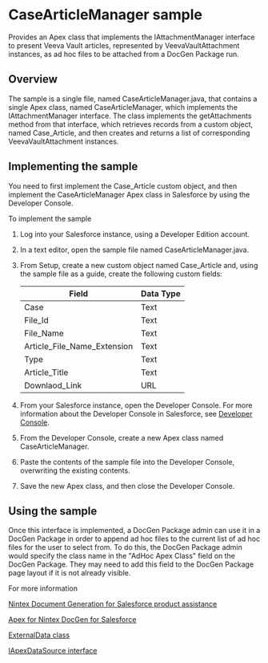 CaseArticleManager sample
=========================

Provides an Apex class that implements the IAttachmentManager interface to present Veeva Vault articles, represented by VeevaVaultAttachment instances, as ad hoc files to be attached from a DocGen Package run.

Overview
--------

The sample is a single file, named CaseArticleManager.java, that contains a single Apex class, named CaseArticleManager, which implements the IAttachmentManager interface. The class implements the getAttachments method from that interface, which retrieves records from a custom object, named Case_Article, and then creates and returns a list of corresponding VeevaVaultAttachment instances.

Implementing the sample
-----------------------

You need to first implement the Case_Article custom object, and then implement the CaseArticleManager Apex class in Salesforce by using the Developer Console.

To implement the sample

1. Log into your Salesforce instance, using a Developer Edition account.
1. In a text editor, open the sample file named CaseArticleManager.java.
1. From Setup, create a new custom object named Case_Article and, using the sample file as a guide, create the following custom fields:

   Field | Data Type
   --- | ---
   Case | Text
   File_Id | Text
   File_Name | Text
   Article\_File\_Name_Extension | Text
   Type | Text
   Article_Title | Text
   Downlaod_Link | URL

1. From your Salesforce instance, open the Developer Console.     For more information about the Developer Console in Salesforce, see [Developer Console](https://developer.salesforce.com/page/Developer_Console).
1. From the Developer Console, create a new Apex class named CaseArticleManager.
1. Paste the contents of the sample file into the Developer Console, overwriting the existing contents.
1. Save the new Apex class, and then close the Developer Console.

Using the sample
----------------

Once this interface is implemented, a DocGen Package admin can use it in a DocGen Package in order to append ad hoc files to the current list of ad hoc files for the user to select from. To do this, the DocGen Package admin would specify the class name in the "AdHoc Apex Class" field on the DocGen Package. They may need to add this field to the DocGen Package page layout if it is not already visible.

For more information

[Nintex Document Generation for Salesforce product assistance](https://help.nintex.com/en-US/docgen/docgen-portal.htm)

[Apex for Nintex DocGen for Salesforce](https://help.nintex.com/en-us/docgen/docservices/Default.htm#cshid=9032)

[](../T_ExternalData.htm)[ExternalData class](http://help.nintex.com/en-us/docgen/docservices/Default.htm#cshid=9057)

[](../I_IApexDataSource.htm)[IApexDataSource interface](https://help.nintex.com/en-us/docgen/docservices/Default.htm#cshid=9058)